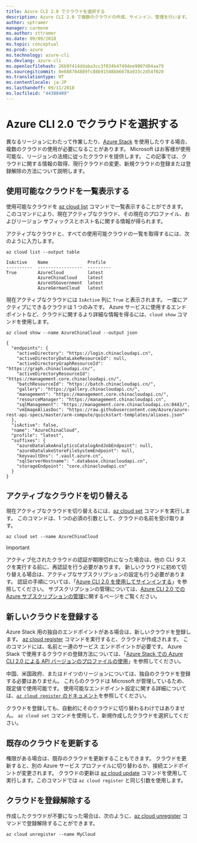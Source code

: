 ```yaml
---
title: Azure CLI 2.0 でクラウドを選択する
description: Azure CLI 2.0 で複数のクラウドの作成、サインイン、管理を行います。
author: sptramer
manager: carmonm
ms.author: sttramer
ms.date: 09/09/2018
ms.topic: conceptual
ms.prod: azure
ms.technology: azure-cli
ms.devlang: azure-cli
ms.openlocfilehash: 26b9f414ddaba3cc3f834b4749dee9807d84aa79
ms.sourcegitcommit: 0e688704889fc88b91588bb6678a933c2d54f020
ms.translationtype: HT
ms.contentlocale: ja-JP
ms.lasthandoff: 09/11/2018
ms.locfileid: "44388409"
---
```

# <a name="select-clouds-with-azure-cli-20"></a>Azure CLI 2.0 でクラウドを選択する

異なるリージョンにわたって作業したり、[Azure Stack](https://docs.microsoft.com/azure/azure-stack/user/) を使用したりする場合、複数のクラウドの使用が必要になることがあります。 Microsoft はお客様が使用可能な、リージョンの法規に従ったクラウドを提供します。 この記事では、クラウドに関する情報の取得、現行クラウドの変更、新規クラウドの登録または登録解除の方法について説明します。

## <a name="list-available-clouds"></a>使用可能なクラウドを一覧表示する

使用可能なクラウドを [az cloud list](/cli/azure/cloud#az-cloud-list) コマンドで一覧表示することができます。 このコマンドにより、現在アクティブなクラウド、その現在のプロファイル、およびリージョン サフィックスとホスト名に関する情報が得られます。

アクティブなクラウドと、すべての使用可能クラウドの一覧を取得するには、次のように入力します。

```azurecli-interactive
az cloud list --output table
```

```output
IsActive    Name               Profile
----------  -----------------  ---------
True        AzureCloud         latest
            AzureChinaCloud    latest
            AzureUSGovernment  latest
            AzureGermanCloud   latest
```

現在アクティブなクラウドには `IsActive` 列に `True` と表示されます。 一度にアクティブにできるクラウドは 1 つのみです。 Azure サービスに使用するエンドポイントなど、クラウドに関するより詳細な情報を得るには、`cloud show` コマンドを使用します。

```azurecli-interactive
az cloud show --name AzureChinaCloud --output json
```

```output
{
  "endpoints": {
    "activeDirectory": "https://login.chinacloudapi.cn",
    "activeDirectoryDataLakeResourceId": null,
    "activeDirectoryGraphResourceId": "https://graph.chinacloudapi.cn/",
    "activeDirectoryResourceId": "https://management.core.chinacloudapi.cn/",
    "batchResourceId": "https://batch.chinacloudapi.cn/",
    "gallery": "https://gallery.chinacloudapi.cn/",
    "management": "https://management.core.chinacloudapi.cn/",
    "resourceManager": "https://management.chinacloudapi.cn",
    "sqlManagement": "https://management.core.chinacloudapi.cn:8443/",
    "vmImageAliasDoc": "https://raw.githubusercontent.com/Azure/azure-rest-api-specs/master/arm-compute/quickstart-templates/aliases.json"
  },
  "isActive": false,
  "name": "AzureChinaCloud",
  "profile": "latest",
  "suffixes": {
    "azureDatalakeAnalyticsCatalogAndJobEndpoint": null,
    "azureDatalakeStoreFileSystemEndpoint": null,
    "keyvaultDns": ".vault.azure.cn",
    "sqlServerHostname": ".database.chinacloudapi.cn",
    "storageEndpoint": "core.chinacloudapi.cn"
  }
}
```

## <a name="switch-the-active-cloud"></a>アクティブなクラウドを切り替える

現在アクティブなクラウドを切り替えるには、[az cloud set](/cli/azure/cloud#az-cloud-set) コマンドを実行します。 このコマンドは、1 つの必須の引数として、クラウドの名前を受け取ります。

```azurecli-interactive
az cloud set --name AzureChinaCloud
```

> [!IMPORTANT]
> アクティブ化されたクラウドの認証が期限切れになった場合は、他の CLI タスクを実行する前に、再認証を行う必要があります。 新しいクラウドに初めて切り替える場合は、アクティブなサブスクリプションの設定も行う必要があります。
> 認証の手順については、「[Azure CLI 2.0 を使用してサインインする](authenticate-azure-cli.md)」を参照してください。 サブスクリプションの管理については、[Azure CLI 2.0 での Azure サブスクリプションの管理](manage-azure-subscriptions-azure-cli.md)に関するページをご覧ください。

## <a name="register-a-new-cloud"></a>新しいクラウドを登録する

Azure Stack 用の独自のエンドポイントがある場合は、新しいクラウドを登録します。 [az cloud register](/cli/azure/cloud#az-cloud-register) コマンドを実行すると、クラウドが作成されます。 このコマンドには、名前と一連のサービス エンドポイントが必要です。 Azure Stack で使用するクラウドの登録方法については、「[Azure Stack での Azure CLI 2.0 による API バージョンのプロファイルの使用](/azure/azure-stack/user/azure-stack-version-profiles-azurecli2#connect-to-azure-stack)」を参照してください。

中国、米国政府、またはドイツのリージョンについては、独自のクラウドを登録する必要はありません。 これらのクラウドは Microsoft が管理しているため、既定値で使用可能です。  使用可能なエンドポイント設定に関する詳細については、[`az cloud register` のドキュメント](/cli/azure/cloud#az-cloud-register)を参照してください。

クラウドを登録しても、自動的にそのクラウドに切り替わるわけではありません。 `az cloud set` コマンドを使用して、新規作成したクラウドを選択してください。

## <a name="update-an-existing-cloud"></a>既存のクラウドを更新する

権限がある場合は、既存のクラウドを更新することもできます。 クラウドを更新すると、別の Azure サービス プロファイルに切り替わるか、接続エンドポイントが変更されます。
クラウドの更新は [az cloud update](/cli/azure/cloud#az-cloud-update) コマンドを使用して実行します。このコマンドでは `az cloud register` と同じ引数を使用します。

## <a name="unregister-a-cloud"></a>クラウドを登録解除する

作成したクラウドが不要になった場合は、次のように、[az cloud unregister](/cli/azure/cloud#az-cloud-unregister) コマンドで登録解除することができます。

```azurecli-interactive
az cloud unregister --name MyCloud
```
